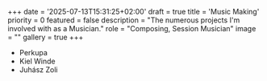 +++
date = '2025-07-13T15:31:25+02:00'
draft = true
title = 'Music Making'
priority = 0
featured = false
description = "The numerous projects I'm involved with as a Musician."
role = "Composing, Session Musician"
image = ""
gallery = true
+++

- Perkupa
- Kiel Winde
- Juhász Zoli

